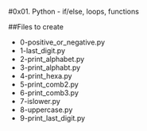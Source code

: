#0x01. Python - if/else, loops, functions

##Files to create

- 0-positive_or_negative.py
- 1-last_digit.py
- 2-print_alphabet.py
- 3-print_alphabt.py
- 4-print_hexa.py
- 5-print_comb2.py
- 6-print_comb3.py
- 7-islower.py
- 8-uppercase.py
- 9-print_last_digit.py
